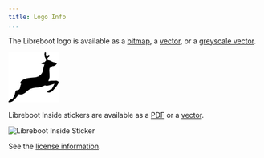 ```yaml
---
title: Logo Info
...
```



The Libreboot logo is available as a [bitmap](logo/logo.png), a [vector](logo/logo.svg), or a [greyscale vector](logo/logo_grey.svg).

![Standard Logo](logo/logo.png)

Libreboot Inside stickers are available as a [PDF](logo/stickers/libreboot-inside-simple-bold-1.60cmx2.00cm-diecut-3.pdf) or a [vector](libreboot-inside-simple-bold-1.60cmx2.00cm-diecut-3.svg). 

![Libreboot Inside Sticker](libreboot-inside-simple-bold-1.60cmx2.00cm-diecut-3.svg)

See the [license information](logo/license.md).
